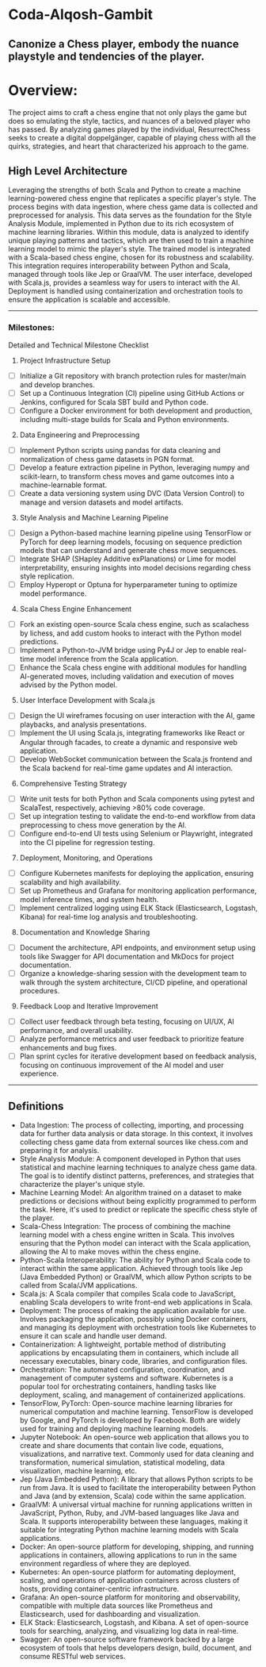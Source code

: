 # Coda-Alqosh-Gambit
Canonize a Chess player, embody the nuance playstyle and tendencies of the player. 
---

# Overview:

The project aims to craft a chess engine that not only plays the game but does so emulating the style, tactics, and nuances of a beloved player who has passed. By analyzing games played by the individual, ResurrectChess seeks to create a digital doppelgänger, capable of playing chess with all the quirks, strategies, and heart that characterized his approach to the game.

## High Level Architecture

Leveraging the strengths of both Scala and Python to create a machine learning-powered chess engine that replicates a specific player's style. The process begins with data ingestion, where chess game data is collected and preprocessed for analysis. This data serves as the foundation for the Style Analysis Module, implemented in Python due to its rich ecosystem of machine learning libraries. Within this module, data is analyzed to identify unique playing patterns and tactics, which are then used to train a machine learning model to mimic the player's style. The trained model is integrated with a Scala-based chess engine, chosen for its robustness and scalability. This integration requires interoperability between Python and Scala, managed through tools like Jep or GraalVM. The user interface, developed with Scala.js, provides a seamless way for users to interact with the AI. Deployment is handled using containerization and orchestration tools to ensure the application is scalable and accessible.

---

### Milestones:

Detailed and Technical Milestone Checklist

1. Project Infrastructure Setup

- [ ]  Initialize a Git repository with branch protection rules for master/main and develop branches.
- [ ]  Set up a Continuous Integration (CI) pipeline using GitHub Actions or Jenkins, configured for Scala SBT build and Python code.
- [ ]  Configure a Docker environment for both development and production, including multi-stage builds for Scala and Python environments.

2. Data Engineering and Preprocessing

- [ ]  Implement Python scripts using pandas for data cleaning and normalization of chess game datasets in PGN format.
- [ ]  Develop a feature extraction pipeline in Python, leveraging numpy and scikit-learn, to transform chess moves and game outcomes into a machine-learnable format.
- [ ]  Create a data versioning system using DVC (Data Version Control) to manage and version datasets and model artifacts.

3. Style Analysis and Machine Learning Pipeline

- [ ]  Design a Python-based machine learning pipeline using TensorFlow or PyTorch for deep learning models, focusing on sequence prediction models that can understand and generate chess move sequences.
- [ ]  Integrate SHAP (SHapley Additive exPlanations) or Lime for model interpretability, ensuring insights into model decisions regarding chess style replication.
- [ ]  Employ Hyperopt or Optuna for hyperparameter tuning to optimize model performance.

4. Scala Chess Engine Enhancement

- [ ]  Fork an existing open-source Scala chess engine, such as scalachess by lichess, and add custom hooks to interact with the Python model predictions.
- [ ]  Implement a Python-to-JVM bridge using Py4J or Jep to enable real-time model inference from the Scala application.
- [ ]  Enhance the Scala chess engine with additional modules for handling AI-generated moves, including validation and execution of moves advised by the Python model.

5. User Interface Development with Scala.js

- [ ]  Design the UI wireframes focusing on user interaction with the AI, game playbacks, and analysis presentations.
- [ ]  Implement the UI using Scala.js, integrating frameworks like React or Angular through facades, to create a dynamic and responsive web application.
- [ ]  Develop WebSocket communication between the Scala.js frontend and the Scala backend for real-time game updates and AI interaction.

6. Comprehensive Testing Strategy

- [ ]  Write unit tests for both Python and Scala components using pytest and ScalaTest, respectively, achieving >80% code coverage.
- [ ]  Set up integration testing to validate the end-to-end workflow from data preprocessing to chess move generation by the AI.
- [ ]  Configure end-to-end UI tests using Selenium or Playwright, integrated into the CI pipeline for regression testing.

7. Deployment, Monitoring, and Operations

- [ ]  Configure Kubernetes manifests for deploying the application, ensuring scalability and high availability.
- [ ]  Set up Prometheus and Grafana for monitoring application performance, model inference times, and system health.
- [ ]  Implement centralized logging using ELK Stack (Elasticsearch, Logstash, Kibana) for real-time log analysis and troubleshooting.

8. Documentation and Knowledge Sharing

- [ ]  Document the architecture, API endpoints, and environment setup using tools like Swagger for API documentation and MkDocs for project documentation.
- [ ]  Organize a knowledge-sharing session with the development team to walk through the system architecture, CI/CD pipeline, and operational procedures.

9. Feedback Loop and Iterative Improvement

- [ ]  Collect user feedback through beta testing, focusing on UI/UX, AI performance, and overall usability.
- [ ]  Analyze performance metrics and user feedback to prioritize feature enhancements and bug fixes.
- [ ]  Plan sprint cycles for iterative development based on feedback analysis, focusing on continuous improvement of the AI model and user experience.

---

## Definitions

* Data Ingestion: The process of collecting, importing, and processing data for further data analysis or data storage. In this context, it involves collecting chess game data from external sources like chess.com and preparing it for analysis.
* Style Analysis Module: A component developed in Python that uses statistical and machine learning techniques to analyze chess game data. The goal is to identify distinct patterns, preferences, and strategies that characterize the player's unique style.
* Machine Learning Model: An algorithm trained on a dataset to make predictions or decisions without being explicitly programmed to perform the task. Here, it's used to predict or replicate the specific chess style of the player.
* Scala-Chess Integration: The process of combining the machine learning model with a chess engine written in Scala. This involves ensuring that the Python model can interact with the Scala application, allowing the AI to make moves within the chess engine.
* Python-Scala Interoperability: The ability for Python and Scala code to interact within the same application. Achieved through tools like Jep (Java Embedded Python) or GraalVM, which allow Python scripts to be called from Scala/JVM applications.
* Scala.js: A Scala compiler that compiles Scala code to JavaScript, enabling Scala developers to write front-end web applications in Scala.
* Deployment: The process of making the application available for use. Involves packaging the application, possibly using Docker containers, and managing its deployment with orchestration tools like Kubernetes to ensure it can scale and handle user demand.
* Containerization: A lightweight, portable method of distributing applications by encapsulating them in containers, which include all necessary executables, binary code, libraries, and configuration files.
* Orchestration: The automated configuration, coordination, and management of computer systems and software. Kubernetes is a popular tool for orchestrating containers, handling tasks like deployment, scaling, and management of containerized applications.
* TensorFlow, PyTorch: Open-source machine learning libraries for numerical computation and machine learning. TensorFlow is developed by Google, and PyTorch is developed by Facebook. Both are widely used for training and deploying machine learning models.
* Jupyter Notebook: An open-source web application that allows you to create and share documents that contain live code, equations, visualizations, and narrative text. Commonly used for data cleaning and transformation, numerical simulation, statistical modeling, data visualization, machine learning, etc.
* Jep (Java Embedded Python): A library that allows Python scripts to be run from Java. It is used to facilitate the interoperability between Python and Java (and by extension, Scala) code within the same application.
* GraalVM: A universal virtual machine for running applications written in JavaScript, Python, Ruby, and JVM-based languages like Java and Scala. It supports interoperability between these languages, making it suitable for integrating Python machine learning models with Scala applications.
* Docker: An open-source platform for developing, shipping, and running applications in containers, allowing applications to run in the same environment regardless of where they are deployed.
* Kubernetes: An open-source platform for automating deployment, scaling, and operations of application containers across clusters of hosts, providing container-centric infrastructure.
* Grafana: An open-source platform for monitoring and observability, compatible with multiple data sources like Prometheus and Elasticsearch, used for dashboarding and visualization.
* ELK Stack: Elasticsearch, Logstash, and Kibana. A set of open-source tools for searching, analyzing, and visualizing log data in real-time.
* Swagger: An open-source software framework backed by a large ecosystem of tools that helps developers design, build, document, and consume RESTful web services.
